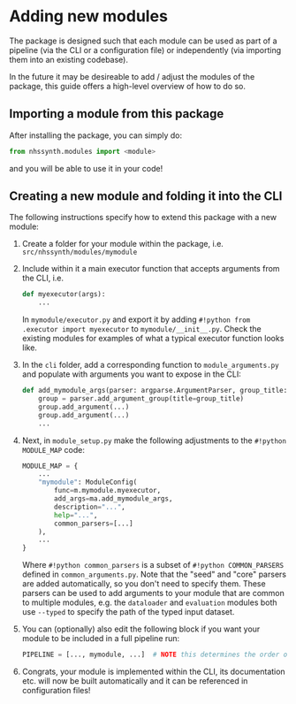 # Adding new modules

The package is designed such that each module can be used as part of a pipeline (via the CLI or a configuration file) or independently (via importing them into an existing codebase).

In the future it may be desireable to add / adjust the modules of the package, this guide offers a high-level overview of how to do so.

## Importing a module from this package

After installing the package, you can simply do:
```python
from nhssynth.modules import <module>
```
and you will be able to use it in your code!

## Creating a new module and folding it into the CLI

The following instructions specify how to extend this package with a new module:

1. Create a folder for your module within the package, i.e. `src/nhssynth/modules/mymodule`
2. Include within it a main executor function that accepts arguments from the CLI, i.e.

    ```python
    def myexecutor(args):
        ...
    ```

    In `mymodule/executor.py` and export it by adding `#!python from .executor import myexecutor` to `mymodule/__init__.py`. Check the existing modules for examples of what a typical executor function looks like.

3. In the `cli` folder, add a corresponding function to `module_arguments.py` and populate with arguments you want to expose in the CLI:

    ```python
    def add_mymodule_args(parser: argparse.ArgumentParser, group_title: str, overrides=False):
        group = parser.add_argument_group(title=group_title)
        group.add_argument(...)
        group.add_argument(...)
        ...
    ```

4. Next, in `module_setup.py` make the following adjustments to the `#!python MODULE_MAP` code:

    ```python hl_lines="3 4 5 6 7 8 9"
    MODULE_MAP = {
        ...
        "mymodule": ModuleConfig(
            func=m.mymodule.myexecutor,
            add_args=ma.add_mymodule_args,
            description="...",
            help="...",
            common_parsers=[...]
        ),
        ...
    }
    ```

    Where `#!python common_parsers` is a subset of `#!python COMMON_PARSERS` defined in `common_arguments.py`. Note that the "seed" and "core" parsers are added automatically, so you don't need to specify them. These parsers can be used to add arguments to your module that are common to multiple modules, e.g. the `dataloader` and `evaluation` modules both use `--typed` to specify the path of the typed input dataset.

5. You can (optionally) also edit the following block if you want your module to be included in a full pipeline run:

    ```python
    PIPELINE = [..., mymodule, ...]  # NOTE this determines the order of a pipeline run
    ```

6. Congrats, your module is implemented within the CLI, its documentation etc. will now be built automatically and it can be referenced in configuration files!
